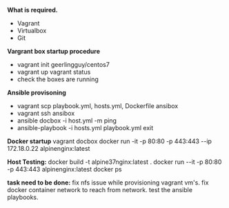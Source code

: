 **What is required.**

 - Vagrant  
 - Virtualbox 
 -  Git

**Vargrant box startup procedure**

 - vagrant init geerlingguy/centos7  
 - vagrant up  vagrant status 
 - check the boxes are running

**Ansible provisoning**

 - vagrant scp playbook.yml, hosts.yml, Dockerfile ansibox 
 - vagrant ssh ansibox
 - ansible docbox -i host.yml -m ping 
 - ansible-playbook -i  hosts.yml playbook.yml exit
   
**Docker startup**
vagrant docbox
docker run -it -p 80:80 -p 443:443 --ip 172.18.0.22 alpinenginx:latest

**Host Testing:** 
docker build -t alpine37nginx:latest . 
docker run --it -p 80:80 -p 443:443 alpinenginx:latest docker ps

**task need to be done:** 
fix nfs issue while provisioning vagrant vm's. 
fix docker container network to reach from network. 
test the ansible playbooks.

